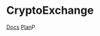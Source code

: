 # CryptoExchange
[Docs](https://github.com/SUSU-University-project/CryptoExchange/blob/main/docs/architecture.md)
[Plan](https://github.com/SUSU-University-project/CryptoExchange/blob/main/docs/plan.md)P
